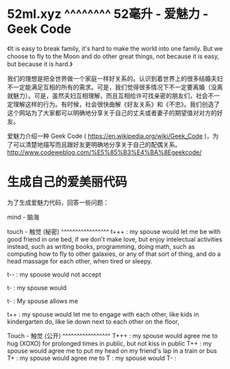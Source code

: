 52ml.xyz
^^^^^^^^
52毫升 - 爱魅力 - Geek Code
=========================

《It is easy to break family, it's hard to make the world into one family. But we choose to fly to the Moon and do other great things, not because it is easy, but because it is hard.》

我们的理想是把全世界做一个家庭一样好关系的。认识到着世界上的很多结婚夫妇不一定能满足互相的所有的需求。可是，我们觉得很多情况下不一定要离婚（没离就魅力）。可是，虽然夫妇互相理解，而且互相给许可找亲密的朋友们，社会不一定理解这样的行为。有时候，社会很快曲解《好友关系》和《不忠》。我们创造了这个网站为了大家都可以明确地分享关于自己的丈夫或者妻子的期望值对对方的好友。

爱魅力介绍一种 Geek Code ( https://en.wikipedia.org/wiki/Geek_Code )，为了可以清楚地描写而且跟好友更明确地分享关于自己的配偶关系。
                         http://www.codeweblog.com/%E5%85%B3%E4%BA%8Egeekcode/


生成自己的爱美丽代码
================

为了生成爱魅力代码，回答一些问题：

mind - 脑海

touch - 触觉 (秘密)
^^^^^^^^^^^^^^^^^
t+++ : my spouse would let me be with good friend in one bed, if we don't make love, but enjoy intelectual activities instead, such as writing books, programming, doing math, such as computing how to fly to other galaxies, or any of that sort of thing, and do a head massage for each other, when tired or sleepy.

t-- : my spouse would not accept 

t- : my spouse would

t- : My spouse allows me

t++ : my spouse would let me to engage with each other, like kids in kindergarten do, like lie down next to each other on the floor,

Touch - 触觉 (公开)
^^^^^^^^^^^^^^^^^
T+++ : my spouse would agree me to hug (XOXO) for prolonged times in public, but not kiss in public
T++ : my spouse would agree me to put my head on my friend's lap in a train or bus
T+ : my spouse would agree me to 
T : my spouse would
T- : 




